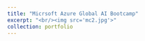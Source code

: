 ```yaml
---
title: "Micrsoft Azure Global AI Bootcamp"
excerpt: "<br/><img src='mc2.jpg'>"
collection: portfolio
---
```


